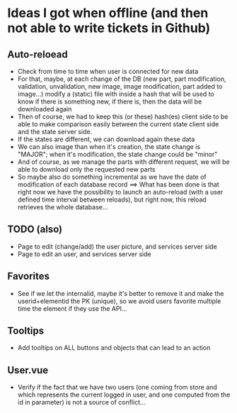 # Ideas I got when offline (and then not able to write tickets in Github)

## Auto-reloead

* Check from time to time when user is connected for new data
* For that, maybe, at each change of the DB (new part, part modification, validation, unvalidation, new image, image modification, part added to image...) modify a (static) file with inside a hash that will be used to know if there is something new, if there is, then the data will be downloaded again
* Then of course, we had to keep this (or these) hash(es) client side to be able to make comparison easily between the current state client side and the state server side.
* If the states are different, we can download again these data
* We can also image than when it's creation, the state change is "MAJOR"; when it's modification, the state change could be "minor"
* And of course, as we manage the parts with different request, we will be able to download only the requested new parts
* So maybe also do something incremental as we have the date of modification of each database record
==> What has been done is that right now we have the possibility to launch an auto-reload (with a user defined time interval between reloads), but right now, this reload retrieves the whole database...

## TODO (also)

* Page to edit (change/add) the user picture, and services server side
* Page to edit an user, and services server side

## Favorites

* See if we let the internalid, maybe it's better to remove it and make the userid+elementid the PK (unique), so we avoid users favorite multiple time the element if they use the API...

## Tooltips

* Add tooltips on ALL buttons and objects that can lead to an action

## User.vue

* Verify if the fact that we have two users (one coming from store and which represents the current logged in user, and one computed from the id in parameter) is not a source of conflict...
